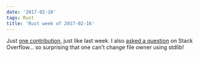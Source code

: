 ```yaml
---
date: '2017-02-18'
tags: Rust
title: 'Rust week of 2017-02-16'
---
```


Just [one contribution], just like last week. I also [asked a question]
on Stack Overflow\... so surprising that one can\'t change file owner
using stdlib!

  [one contribution]: https://github.com/slog-rs/slog/pull/114
  [asked a question]: http://stackoverflow.com/q/42379689/321731

